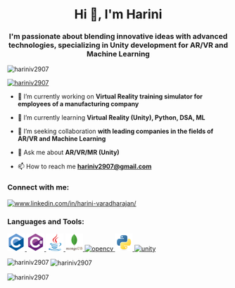 <h1 align="center">Hi 👋, I'm Harini</h1>
<h3 align="center">I'm passionate about blending innovative ideas with advanced technologies, specializing in Unity development for AR/VR and Machine Learning</h3>

<p align="left"> <img src="https://komarev.com/ghpvc/?username=hariniv2907&label=Profile%20views&color=0e75b6&style=flat" alt="hariniv2907" /> </p>

<p align="left"> <a href="https://github.com/ryo-ma/github-profile-trophy"><img src="https://github-profile-trophy.vercel.app/?username=hariniv2907" alt="hariniv2907" /></a> </p>

- 🔭 I’m currently working on **Virtual Reality training simulator for employees of a manufacturing company**

- 🌱 I’m currently learning **Virtual Reality (Unity), Python, DSA, ML**

- 👯 I’m seeking collaboration **with leading companies in the fields of AR/VR and Machine Learning**

- 💬 Ask me about **AR/VR/MR (Unity)**

- 📫 How to reach me **hariniv2907@gmail.com**

<h3 align="left">Connect with me:</h3>
<p align="left">
<a href="https://linkedin.com/in/www.linkedin.com/in/harini-varadharajan/" target="blank"><img align="center" src="https://raw.githubusercontent.com/rahuldkjain/github-profile-readme-generator/master/src/images/icons/Social/linked-in-alt.svg" alt="www.linkedin.com/in/harini-varadharajan/" height="30" width="40" /></a>
</p>

<h3 align="left">Languages and Tools:</h3>
<p align="left"> <a href="https://www.cprogramming.com/" target="_blank" rel="noreferrer"> <img src="https://raw.githubusercontent.com/devicons/devicon/master/icons/c/c-original.svg" alt="c" width="40" height="40"/> </a> <a href="https://www.w3schools.com/cs/" target="_blank" rel="noreferrer"> <img src="https://raw.githubusercontent.com/devicons/devicon/master/icons/csharp/csharp-original.svg" alt="csharp" width="40" height="40"/> </a> <a href="https://www.java.com" target="_blank" rel="noreferrer"> <img src="https://raw.githubusercontent.com/devicons/devicon/master/icons/java/java-original.svg" alt="java" width="40" height="40"/> </a> <a href="https://www.mongodb.com/" target="_blank" rel="noreferrer"> <img src="https://raw.githubusercontent.com/devicons/devicon/master/icons/mongodb/mongodb-original-wordmark.svg" alt="mongodb" width="40" height="40"/> </a> <a href="https://opencv.org/" target="_blank" rel="noreferrer"> <img src="https://www.vectorlogo.zone/logos/opencv/opencv-icon.svg" alt="opencv" width="40" height="40"/> </a> <a href="https://www.python.org" target="_blank" rel="noreferrer"> <img src="https://raw.githubusercontent.com/devicons/devicon/master/icons/python/python-original.svg" alt="python" width="40" height="40"/> </a> <a href="https://unity.com/" target="_blank" rel="noreferrer"> <img src="https://www.vectorlogo.zone/logos/unity3d/unity3d-icon.svg" alt="unity" width="40" height="40"/> </a> </p>

<p><img align="left" src="https://github-readme-stats.vercel.app/api/top-langs?username=hariniv2907&show_icons=true&locale=en&layout=compact" alt="hariniv2907" /></p>

<p>&nbsp;<img align="center" src="https://github-readme-stats.vercel.app/api?username=hariniv2907&show_icons=true&locale=en" alt="hariniv2907" /></p>

<p><img align="center" src="https://github-readme-streak-stats.herokuapp.com/?user=hariniv2907&" alt="hariniv2907" /></p>
